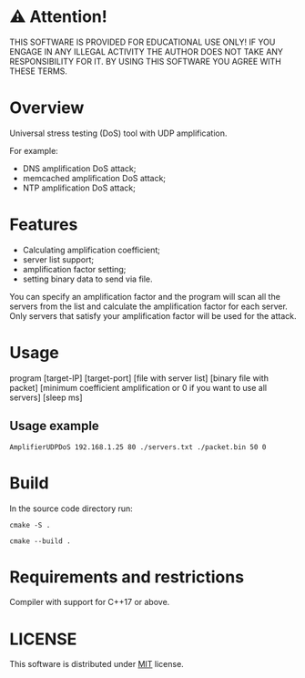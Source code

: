# :warning: Attention!

THIS SOFTWARE IS PROVIDED FOR EDUCATIONAL USE ONLY! IF YOU ENGAGE IN ANY ILLEGAL ACTIVITY THE AUTHOR DOES NOT TAKE ANY RESPONSIBILITY FOR IT. BY USING THIS SOFTWARE YOU AGREE WITH THESE TERMS.

# Overview

Universal stress testing (DoS) tool with UDP amplification.

For example:
- DNS amplification DoS attack;
- memcached amplification DoS attack;
- NTP amplification DoS attack;

# Features

- Calculating amplification coefficient;
- server list support;
- amplification factor setting;
- setting binary data to send via file.

You can specify an amplification factor and the program will scan all the servers from the list and calculate the amplification factor for each server. Only servers that satisfy your amplification factor will be used for the attack.

# Usage

program [target-IP] [target-port] [file with server list] [binary file with packet] [minimum coefficient amplification or 0 if you want to use all servers] [sleep ms]

## Usage example

`AmplifierUDPDoS 192.168.1.25 80 ./servers.txt ./packet.bin 50 0`

# Build

In the source code directory run:

```cmake -S .```

```cmake --build .```

# Requirements and restrictions

Compiler with support for C++17 or above.


# LICENSE

This software is distributed under [MIT](https://opensource.org/licenses/MIT) license.
